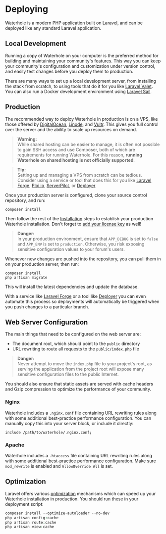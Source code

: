# Deploying
Waterhole is a modern PHP application built on Laravel, and can be deployed like any standard Laravel application.

## Local Development
Running a copy of Waterhole on your computer is the preferred method for building and maintaining your community's features. This way you can keep your community's configuration and customization under version control, and easily test changes before you deploy them to production.

There are many ways to set up a local development server, from installing the stack from scratch, to using tools that do it for you like [Laravel Valet](https://laravel.com/docs/9.x/valet). You can also run a Docker development environment using [Laravel Sail](https://laravel.com/docs/9.x/sail).

## Production
The recommended way to deploy Waterhole in production is on a VPS, like those offered by [DigitalOcean](https://m.do.co/c/197189285163), [Linode](https://www.linode.com), and [Vultr](https://www.vultr.com). This gives you full control over the server and the ability to scale up resources on demand.

> **Warning:**  
> While shared hosting can be easier to manage, it is often not possible to gain SSH access and use Composer, both of which are requirements for running Waterhole. For this reason, **running Waterhole on shared hosting is not officially supported**.

> **Tip:**  
> Setting up and managing a VPS from scratch can be tedious. Consider using a service or tool that does this for you like [Laravel Forge](https://forge.laravel.com), [Ploi.io](https://ploi.io), [ServerPilot](https://serverpilot.io), or [Deployer](https://deployer.org)

Once your production server is configured, clone your source control repository, and run:

```
composer install
```

Then follow the rest of the [Installation](./installation.md) steps to establish your production Waterhole installation. Don't forget to [add your license key](./licensing.md) as well!

> **Danger:**  
> In your production environment, ensure that `APP_DEBUG` is set to `false`  and `APP_ENV` is set to `production`. Otherwise, you risk exposing sensitive configuration values to your forum's users.

Whenever new changes are pushed into the repository, you can pull them in on your production server, then run:

```
composer install
php artisan migrate
```

This will install the latest dependencies and update the database.

With a service like [Laravel Forge](https://forge.laravel.com) or a tool like [Deployer](https://deployer.org) you can even automate this process so deployments will automatically be triggered when you push changes to a particular branch.

## Web Server Configuration
The main things that need to be configured on the web server are:

- The document root, which should point to the `public` directory
- URL rewriting to route all requests to the `public/index.php` file

> **Danger:**  
> Never attempt to move the `index.php` file to your project's root, as serving the application from the project root will expose many sensitive configuration files to the public Internet.

You should also ensure that static assets are served with cache headers and Gzip compression to optimize the performance of your community.

### Nginx
Waterhole includes a `.nginx.conf` file containing URL rewriting rules along with some additional best-practice performance configuration. You can manually copy this into your server block, or include it directly:

```
include /path/to/waterhole/.nginx.conf;
```

### Apache
Waterhole includes a `.htaccess` file containing URL rewriting rules along with some additional best-practice performance configuration. Make sure `mod_rewrite` is enabled and `AllowOverride All` is set.

## Optimization
Laravel offers various [optimization](https://laravel.com/docs/9.x/deployment#optimization) mechanisms which can speed up your Waterhole installation in production. You should run these in your deployment script:

```php
composer install --optimize-autoloader --no-dev
php artisan config:cache
php artisan route:cache
php artisan view:cache
```
